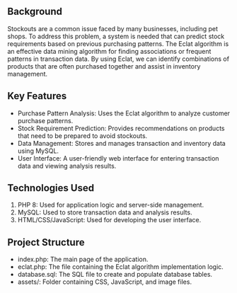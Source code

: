 <h2>Background</h2>
Stockouts are a common issue faced by many businesses, including pet shops. To address this problem, a system is needed that can predict stock requirements based on previous purchasing patterns. The Eclat algorithm is an effective data mining algorithm for finding associations or frequent patterns in transaction data. By using Eclat, we can identify combinations of products that are often purchased together and assist in inventory management.<br>
<h2>Key Features</h2>
<ul>
<li>Purchase Pattern Analysis: Uses the Eclat algorithm to analyze customer purchase patterns.</li>
<li>Stock Requirement Prediction: Provides recommendations on products that need to be prepared to avoid stockouts.</li>
<li>Data Management: Stores and manages transaction and inventory data using MySQL.</li>
<li>User Interface: A user-friendly web interface for entering transaction data and viewing analysis results.</li>
</ul>
<h2>Technologies Used</h2>
<ol>
  <li>PHP 8: Used for application logic and server-side management.</li>
  <li>MySQL: Used to store transaction data and analysis results.</li>
  <li>HTML/CSS/JavaScript: Used for developing the user interface.</li>
</ol>
<h2>Project Structure</h2>
<ul>
  <li>index.php: The main page of the application.</li>
  <li>eclat.php: The file containing the Eclat algorithm implementation logic.</li>
  <li>database.sql: The SQL file to create and populate database tables.</li>
  <li>assets/: Folder containing CSS, JavaScript, and image files.</li>
</ul>



